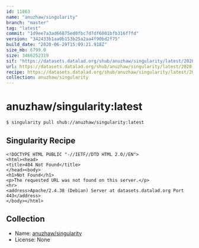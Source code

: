 ```yaml
---
id: 11863
name: "anuzhaw/singularity"
branch: "master"
tag: "latest"
commit: "1d9ee7a3ad66875ed0fbc7d7df6001bfb316f7fd"
version: "342433b1aa0b153b25a2aa4f90bd2f75"
build_date: "2020-06-29T15:09:21.918Z"
size_mb: 6799.0
size: 3466252319
sif: "https://datasets.datalad.org/shub/anuzhaw/singularity/latest/2020-06-29-1d9ee7a3-342433b1/342433b1aa0b153b25a2aa4f90bd2f75.sif"
url: https://datasets.datalad.org/shub/anuzhaw/singularity/latest/2020-06-29-1d9ee7a3-342433b1/
recipe: https://datasets.datalad.org/shub/anuzhaw/singularity/latest/2020-06-29-1d9ee7a3-342433b1/Singularity
collection: anuzhaw/singularity
---
```


# anuzhaw/singularity:latest

```bash
$ singularity pull shub://anuzhaw/singularity:latest
```

## Singularity Recipe

```singularity
<!DOCTYPE HTML PUBLIC "-//IETF//DTD HTML 2.0//EN">
<html><head>
<title>404 Not Found</title>
</head><body>
<h1>Not Found</h1>
<p>The requested URL was not found on this server.</p>
<hr>
<address>Apache/2.4.38 (Debian) Server at datasets.datalad.org Port 443</address>
</body></html>
```

## Collection

 - Name: [anuzhaw/singularity](https://github.com/anuzhaw/singularity)
 - License: None

